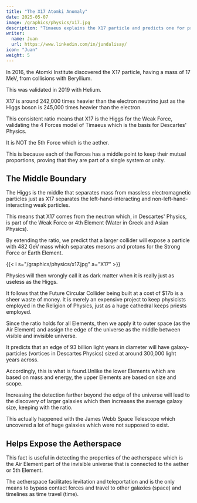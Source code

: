 ```yaml
---
title: "The X17 Atomki Anomaly"
date: 2025-05-07
image: /graphics/physics/x17.jpg
description: "Timaeus explains the X17 particle and predicts one for protons"
writer:
  name: Juan
  url: https://www.linkedin.com/in/jundalisay/
icon: "Juan"
weight: 5
---
```




In 2016, the Atomki Institute discovered the X17 particle, having a mass of 17 MeV, from collisions with Beryllium.

This was validated in 2019 with Helium.

X17 is around 242,000 times heavier than the electron neutrino just as the Higgs boson is 245,000 times heavier than the electron.

This consistent ratio means that X17 is the Higgs for the Weak Force, validating the 4 Forces model of Timaeus which is the basis for Descartes' Physics.

It is NOT the 5th Force which is the aether.

This is because each of the Forces has a middle point to keep their mutual proportions, proving that they are part of a single system or unity.


## The Middle Boundary

The Higgs is the middle that separates mass from massless electromagnetic particles just as X17 separates the left-hand-interacting and non-left-hand-interacting weak particles.

This means that X17 comes from the neutron which, in Descartes' Physics, is part of the Weak Force or 4th Element (Water in Greek and Asian Physics).

By extending the ratio, we predict that a larger collider will expose a particle with 482 GeV mass which separates mesons and protons for the Strong Force or Earth Element.

{{< i s="/graphics/physics/x17.jpg" a="X17" >}}


Physics will then wrongly call it as dark matter when it is really just as useless as the Higgs.

It follows that the Future Circular Collider being built at a cost of $17b is a sheer waste of money. It is merely an expensive project to keep physicists employed in the Religion of Physics, just as a huge cathedral keeps priests employed.

Since the ratio holds for all Elements, then we apply it to outer space (as the Air Element) and assign the edge of the universe as the middle between visible and invisible universe.

It predicts that an edge of 93 billion light years in diameter will have galaxy-particles (vortices in Descartes Physics) sized at around 300,000 light years across.

Accordingly, this is what is found.Unlike the lower Elements which are based on mass and energy, the upper Elements are based on size and scope.

Increasing the detection farther beyond the edge of the universe will lead to the discovery of larger galaxies which then increases the average galaxy size, keeping with the ratio.

This actually happened with the James Webb Space Telescope which uncovered a lot of huge galaxies which were not supposed to exist.


## Helps Expose the Aetherspace

This fact is useful in detecting the properties of the aetherspace which is the Air Element part of the invisible universe that is connected to the aether or 5th Element.

The aetherspace facilitates levitation and teleportation and is the only means to bypass contact forces and travel to other galaxies (space) and timelines as time travel (time).
